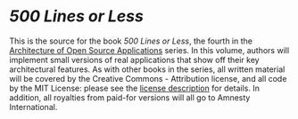 *500 Lines or Less*
===================

This is the source for the book *500 Lines or Less*,
the fourth in the [Architecture of Open Source Applications](http://aosabook.org) series.
In this volume,
authors will implement small versions of real applications
that show off their key architectural features.
As with other books in the series,
all written material will be covered by the Creative Commons - Attribution license,
and all code by the MIT License:
please see the [license description](LICENSE.md) for details.
In addition,
all royalties from paid-for versions will all go to Amnesty International.

